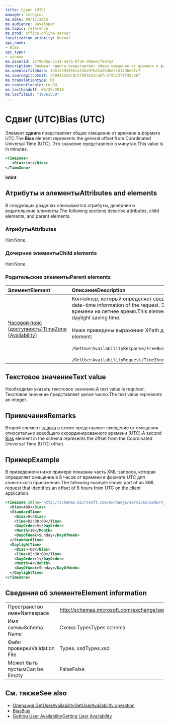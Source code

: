 ```yaml
---
title: Сдвиг (UTC)
manager: sethgros
ms.date: 09/17/2015
ms.audience: Developer
ms.topic: reference
ms.prod: office-online-server
localization_priority: Normal
api_name:
- Bias
api_type:
- schema
ms.assetid: 15790d5a-5134-457b-8f2b-d9dee1f807a2
description: Элемент сдвига представляет общее смещение от времени в формате UTC. Это значение представлено в минутах.
ms.openlocfilehash: 43613593565ca15be97bd2a98dbe5c512dbe5fc7
ms.sourcegitcommit: 34041125dc8c5f993b21cebfc4f8b72f0fd2cb6f
ms.translationtype: MT
ms.contentlocale: ru-RU
ms.lasthandoff: 06/25/2018
ms.locfileid: "19761559"
---
```

# <a name="bias-utc"></a><span data-ttu-id="8db31-104">Сдвиг (UTC)</span><span class="sxs-lookup"><span data-stu-id="8db31-104">Bias (UTC)</span></span>

<span data-ttu-id="8db31-105">Элемент **сдвига** представляет общее смещение от времени в формате UTC.</span><span class="sxs-lookup"><span data-stu-id="8db31-105">The **Bias** element represents the general offset from Coordinated Universal Time (UTC).</span></span> <span data-ttu-id="8db31-106">Это значение представлено в минутах.</span><span class="sxs-lookup"><span data-stu-id="8db31-106">This value is in minutes.</span></span> 
  
```xml
<TimeZone>
   <Bias>int</Bias>
</TimeZone>
```

<span data-ttu-id="8db31-107">**int**</span><span class="sxs-lookup"><span data-stu-id="8db31-107">**int**</span></span>

## <a name="attributes-and-elements"></a><span data-ttu-id="8db31-108">Атрибуты и элементы</span><span class="sxs-lookup"><span data-stu-id="8db31-108">Attributes and elements</span></span>

<span data-ttu-id="8db31-109">В следующих разделах описываются атрибуты, дочерние и родительские элементы.</span><span class="sxs-lookup"><span data-stu-id="8db31-109">The following sections describe attributes, child elements, and parent elements.</span></span>
  
### <a name="attributes"></a><span data-ttu-id="8db31-110">Атрибуты</span><span class="sxs-lookup"><span data-stu-id="8db31-110">Attributes</span></span>

<span data-ttu-id="8db31-111">Нет.</span><span class="sxs-lookup"><span data-stu-id="8db31-111">None.</span></span>
  
### <a name="child-elements"></a><span data-ttu-id="8db31-112">Дочерние элементы</span><span class="sxs-lookup"><span data-stu-id="8db31-112">Child elements</span></span>

<span data-ttu-id="8db31-113">Нет.</span><span class="sxs-lookup"><span data-stu-id="8db31-113">None.</span></span>
  
### <a name="parent-elements"></a><span data-ttu-id="8db31-114">Родительские элементы</span><span class="sxs-lookup"><span data-stu-id="8db31-114">Parent elements</span></span>

|<span data-ttu-id="8db31-115">**Элемент**</span><span class="sxs-lookup"><span data-stu-id="8db31-115">**Element**</span></span>|<span data-ttu-id="8db31-116">**Описание**</span><span class="sxs-lookup"><span data-stu-id="8db31-116">**Description**</span></span>|
|:-----|:-----|
|[<span data-ttu-id="8db31-117">Часовой пояс (доступность)</span><span class="sxs-lookup"><span data-stu-id="8db31-117">TimeZone (Availability)</span></span>](timezone-availability.md) <br/> | <span data-ttu-id="8db31-118">Контейнер, который определяет сведения о дате и времени для запроса.</span><span class="sxs-lookup"><span data-stu-id="8db31-118">The container that identifies the date-time information of the request.</span></span> <span data-ttu-id="8db31-119">Этот элемент содержит сведения о переходе со стандартного времени на летнее время.</span><span class="sxs-lookup"><span data-stu-id="8db31-119">This element contains information about the transition between standard time and daylight saving time.</span></span>  <br/><br/><span data-ttu-id="8db31-120">Ниже приведены выражения XPath для этого элемента.</span><span class="sxs-lookup"><span data-stu-id="8db31-120">The following are the XPath expressions to this element:</span></span><br/><br/>   `/GetUserAvailabilityResponse/FreeBusyResponseArray/FreeBusyResponse/FreeBusyView/WorkingHours/TimeZone` <br/><br/>`/GetUserAvailabilityRequest/TimeZone` <br/> |
   
## <a name="text-value"></a><span data-ttu-id="8db31-121">Текстовое значение</span><span class="sxs-lookup"><span data-stu-id="8db31-121">Text value</span></span>

<span data-ttu-id="8db31-122">Необходимо указать текстовое значение.</span><span class="sxs-lookup"><span data-stu-id="8db31-122">A text value is required.</span></span> <span data-ttu-id="8db31-123">Текстовое значение представляет целое число.</span><span class="sxs-lookup"><span data-stu-id="8db31-123">The text value represents an integer.</span></span>
  
## <a name="remarks"></a><span data-ttu-id="8db31-124">Примечания</span><span class="sxs-lookup"><span data-stu-id="8db31-124">Remarks</span></span>

<span data-ttu-id="8db31-125">Второй элемент [сдвига](bias.md) в схеме представляет смещение от смещения относительно всеобщего скоординированного времени (UTC).</span><span class="sxs-lookup"><span data-stu-id="8db31-125">A second [Bias](bias.md) element in the schema represents the offset from the Coordinated Universal Time (UTC) offset.</span></span> 
  
## <a name="example"></a><span data-ttu-id="8db31-126">Пример</span><span class="sxs-lookup"><span data-stu-id="8db31-126">Example</span></span>

<span data-ttu-id="8db31-127">В приведенном ниже примере показана часть XML-запроса, которая определяет смещение в 8 часов от времени в формате UTC для клиентского приложения.</span><span class="sxs-lookup"><span data-stu-id="8db31-127">The following example shows part of an XML request that identifies an offset of 8 hours from UTC on the client application.</span></span>
  
```xml
<TimeZone xmlns="http://schemas.microsoft.com/exchange/services/2006/types">
  <Bias>480</Bias>
  <StandardTime>
    <Bias>0</Bias>
    <Time>02:00:00</Time>
    <DayOrder>5</DayOrder>
    <Month>10</Month>
    <DayOfWeek>Sunday</DayOfWeek>
  </StandardTime>
  <DaylightTime>
    <Bias>-60</Bias>
    <Time>02:00:00</Time>
    <DayOrder>1</DayOrder>
    <Month>4</Month>
    <DayOfWeek>Sunday</DayOfWeek>
  </DaylightTime>
</TimeZone>
```

## <a name="element-information"></a><span data-ttu-id="8db31-128">Сведения об элементе</span><span class="sxs-lookup"><span data-stu-id="8db31-128">Element information</span></span>

|||
|:-----|:-----|
|<span data-ttu-id="8db31-129">Пространство имен</span><span class="sxs-lookup"><span data-stu-id="8db31-129">Namespace</span></span>  <br/> |http://schemas.microsoft.com/exchange/services/2006/types  <br/> |
|<span data-ttu-id="8db31-130">Имя схемы</span><span class="sxs-lookup"><span data-stu-id="8db31-130">Schema Name</span></span>  <br/> |<span data-ttu-id="8db31-131">Схема Types</span><span class="sxs-lookup"><span data-stu-id="8db31-131">Types schema</span></span>  <br/> |
|<span data-ttu-id="8db31-132">Файл проверки</span><span class="sxs-lookup"><span data-stu-id="8db31-132">Validation File</span></span>  <br/> |<span data-ttu-id="8db31-133">Types. xsd</span><span class="sxs-lookup"><span data-stu-id="8db31-133">Types.xsd</span></span>  <br/> |
|<span data-ttu-id="8db31-134">Может быть пустым</span><span class="sxs-lookup"><span data-stu-id="8db31-134">Can be Empty</span></span>  <br/> |<span data-ttu-id="8db31-135">False</span><span class="sxs-lookup"><span data-stu-id="8db31-135">False</span></span>  <br/> |
   
## <a name="see-also"></a><span data-ttu-id="8db31-136">См. также</span><span class="sxs-lookup"><span data-stu-id="8db31-136">See also</span></span>

- [<span data-ttu-id="8db31-137">Операция GetUserAvailability</span><span class="sxs-lookup"><span data-stu-id="8db31-137">GetUserAvailability operation</span></span>](getuseravailability-operation.md)  
- [<span data-ttu-id="8db31-138">Bias</span><span class="sxs-lookup"><span data-stu-id="8db31-138">Bias</span></span>](bias.md)
- [<span data-ttu-id="8db31-139">Getting User Availability</span><span class="sxs-lookup"><span data-stu-id="8db31-139">Getting User Availability</span></span>](http://msdn.microsoft.com/library/d4133fcb-9b0f-4e6b-aadf-a389da83516a%28Office.15%29.aspx)

